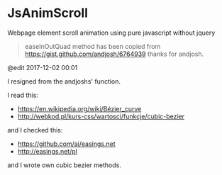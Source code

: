 # JsAnimScroll
Webpage element scroll animation using pure javascript without jquery 
> easeInOutQuad method has been copied from https://gist.github.com/andjosh/6764939
> thanks for andjosh.


@edit 2017-12-02 00:01

I resigned from the andjoshs' function.

I read this:
- https://en.wikipedia.org/wiki/Bézier_curve 
- http://webkod.pl/kurs-css/wartosci/funkcje/cubic-bezier 

and I checked this:
- https://github.com/ai/easings.net 
- http://easings.net/pl 

and I wrote own cubic bezier methods.